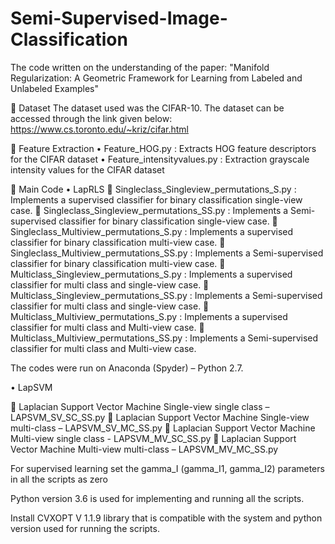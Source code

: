 # Semi-Supervised-Image-Classification
The code written on the understanding of the paper: "Manifold Regularization: A Geometric Framework for Learning from Labeled and Unlabeled Examples"

	Dataset
 The dataset used was the CIFAR-10. The dataset can be accessed through the link given below:
https://www.cs.toronto.edu/~kriz/cifar.html

	Feature Extraction 
•	Feature_HOG.py : Extracts HOG feature descriptors for the CIFAR dataset
•	Feature_intensityvalues.py : Extraction grayscale intensity values for the CIFAR dataset

	Main Code
•	LapRLS
	Singleclass_Singleview_permutations_S.py : Implements a supervised classifier for binary classification single-view case.
	Singleclass_Singleview_permutations_SS.py : Implements a Semi-supervised classifier for binary classification single-view case.
	Singleclass_Multiview_permutations_S.py : Implements a supervised classifier for binary classification multi-view case.
	Singleclass_Multiview_permutations_SS.py : Implements a Semi-supervised classifier for binary classification multi-view case.
	Multiclass_Singleview_permutations_S.py : Implements a supervised classifier for multi class and single-view case.
	Multiclass_Singleview_permutations_SS.py : Implements a Semi-supervised classifier for multi class and single-view case.
	Multiclass_Multiview_permutations_S.py : Implements a supervised classifier for multi class and Multi-view case.
	Multiclass_Multiview_permutations_SS.py : Implements a Semi-supervised classifier for multi class and Multi-view case.



The codes were run on Anaconda (Spyder) – Python 2.7.


•	LapSVM

	Laplacian Support Vector Machine Single-view single class – LAPSVM_SV_SC_SS.py
	Laplacian Support Vector Machine Single-view multi-class – LAPSVM_SV_MC_SS.py
	Laplacian Support Vector Machine Multi-view single class -  LAPSVM_MV_SC_SS.py
	Laplacian Support Vector Machine Multi-view multi-class – LAPSVM_MV_MC_SS.py

For supervised learning set the gamma_I (gamma_I1, gamma_I2) parameters in all the scripts as zero

Python version 3.6 is used for implementing and running all the scripts. 

Install CVXOPT V 1.1.9 library that is compatible with the system and python version used for running the scripts.

